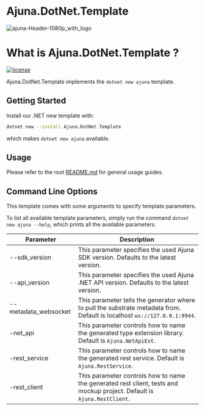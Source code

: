 # Ajuna.DotNet.Template
![ajuna-Header-1080p_with_logo](https://user-images.githubusercontent.com/17710198/136852531-d9eb47cd-efcd-4c88-bdbf-78dfcbffe287.png)

# What is Ajuna.DotNet.Template ?
[![license](https://img.shields.io/github/license/ajuna-network/Ajuna.SDK)](https://github.com/ajuna-network/Ajuna.SDK/blob/origin/LICENSE)

Ajuna.DotNet.Template implements the `dotnet new ajuna` template.

## Getting Started
Install our .NET new template with:

```sh
dotnet new --install Ajuna.DotNet.Template
```

which makes `dotnet new ajuna` available.

## Usage
Please refer to the root [README.md](../../README.md) for general usage guides.

## Command Line Options
This template comes with some arguments to specify template parameters. 

To list all available template parameters, simply run the command `dotnet new ajuna --help`, which prints all the available parameters.

| Parameter | Description |
|---|---|
| --sdk_version | This parameter specifies the used Ajuna SDK version. Defaults to the latest version. |
| --api_version | This parameter specifies the used Ajuna .NET API version. Defaults to the latest version. |
| --metadata_websocket | This parameter tells the generator where to pull the substrate metadata from. Default is localhost `ws://127.0.0.1:9944`. |
| -net_api | This parameter controls how to name the generated type extension library. Default is `Ajuna.NetApiExt`. |
| -rest_service | This parameter controls how to name the generated rest service. Default is `Ajuna.RestService`. |
| -rest_client | This parameter controls how to name the generated rest client, tests and mockup project. Default is `Ajuna.RestClient`. |
